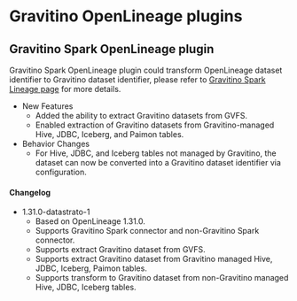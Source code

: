 # Gravitino OpenLineage plugins

## Gravitino Spark OpenLineage plugin

Gravitino Spark OpenLineage plugin could transform OpenLineage dataset identifier to Gravitino dataset identifier, please refer to [Gravitino Spark Lineage page](https://gravitino.apache.org/docs/latest/lineage/gravitino-spark-lineage) for more details.

- New Features
  - Added the ability to extract Gravitino datasets from GVFS.
  - Enabled extraction of Gravitino datasets from Gravitino-managed Hive, JDBC, Iceberg, and Paimon tables.
- Behavior Changes
  - For Hive, JDBC, and Iceberg tables not managed by Gravitino, the dataset can now be converted into a Gravitino dataset identifier via configuration.

#### Changelog

- 1.31.0-datastrato-1
  - Based on OpenLineage 1.31.0.
  - Supports Gravitino Spark connector and non-Gravitino Spark connector.
  - Supports extract Gravitino dataset from GVFS.
  - Supports extract Gravitino dataset from Gravitino managed Hive, JDBC, Iceberg, Paimon tables.
  - Supports transform to Gravitino dataset from non-Gravitino managed Hive, JDBC, Iceberg tables.
